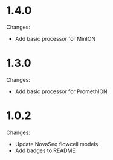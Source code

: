 # 1.4.0

Changes:

  * Add basic processor for MinION

# 1.3.0

Changes:

  * Add basic processor for PromethION

# 1.0.2

Changes:

 * Update NovaSeq flowcell models
 * Add badges to README
